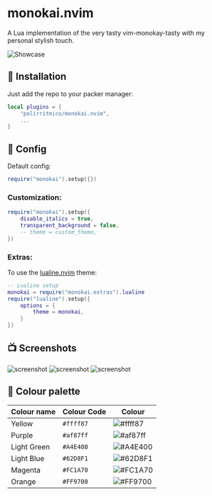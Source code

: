 monokai.nvim
============

A Lua implementation of the very tasty vim-monokay-tasty with my personal
stylish touch.


![Showcase](./docs/monokai.png)

## 🔌 Installation

Just add the repo to your packer manager:

```lua
local plugins = {
    "polirritmico/monokai.nvim",
    ...
}

```

## 🐺 Config

Default config:

```lua
require("monokai").setup({})
```

### Customization:

```lua
require("monokai").setup({
    disable_italics = true,
    transparent_background = false,
    -- theme = custom_theme,
})
```
### Extras:

To use the [lualine.nvim](https://github.com/nvim-lualine/lualine.nvim) theme:
```lua
-- Lualine setup
monokai = require("monokai.extras").lualine
require("lualine").setup({
    options = {
        theme = monokai,
    }
})
```

## 📺 Screenshots

![screenshot](./docs/python.png)
![screenshot](./docs/cpp)
![screenshot](./docs/lua)


## 🎨 Colour palette

| Colour name      |Colour Code | Colour
|------------------|------------|------------------------------------------------------------
| Yellow           | `#ffff87`  |![#ffff87](https://place-hold.it/100x40/ffff87/111111?text=+)
| Purple           | `#af87ff`  |![#af87ff](https://place-hold.it/100x40/af87ff/000000?text=+)
| Light Green      | `#A4E400`  |![#A4E400](https://place-hold.it/100x40/A4E400/000000?text=+)
| Light Blue       | `#62D8F1`  |![#62D8F1](https://place-hold.it/100x40/62D8F1/000000?text=+)
| Magenta          | `#FC1A70`  |![#FC1A70](https://place-hold.it/100x40/FC1A70/000000?text=+)
| Orange           | `#FF9700`  |![#FF9700](https://place-hold.it/100x40/FF9700/000000?text=+)

